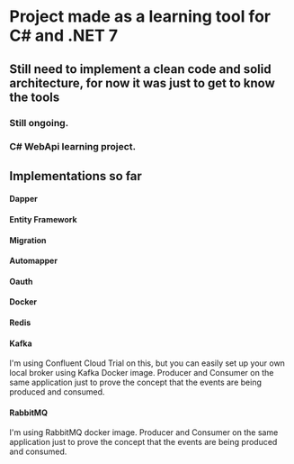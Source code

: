 # Project made as a learning tool for C# and .NET 7
## Still need to implement a clean code and solid architecture, for now it was just to get to know the tools
### Still ongoing.
### C# WebApi learning project.

## Implementations so far
#### Dapper
#### Entity Framework
#### Migration
#### Automapper
#### Oauth
#### Docker
#### Redis
#### Kafka
I'm using Confluent Cloud Trial on this, but you can easily set up your own local broker using Kafka Docker image.
Producer and Consumer on the same application just to prove the concept that the events are being produced and consumed.
#### RabbitMQ
I'm using RabbitMQ docker image.
Producer and Consumer on the same application just to prove the concept that the events are being produced and consumed.
